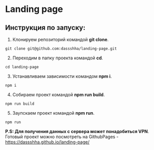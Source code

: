 # Landing page 

## Инструкция по запуску:
1. Клонируем репозиторий командой **git clone**.
```
git clone git@github.com:dassshha/landing-page.git
```
2. Переходим в папку проекта командой **cd**.
```
cd landing-page
```
3. Устанавливаем зависимости командом **npm i**.
```
npm i
```
4. Собираем проект командой **npm run build**.
```
npm run build
```
5. Заупскаем проект командой **npm run**.
```
npm run
```
**P.S: Для получения данных с сервера может понадобиться VPN**.
Готовый проект можно посмотреть на GithubPages - https://dassshha.github.io/landing-page/
